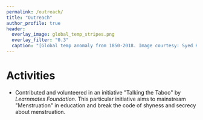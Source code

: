 ```yaml
---
permalink: /outreach/
title: "Outreach"
author_profile: true
header:
  overlay_image: global_temp_stripes.png
  overlay_filter: "0.3"
  caption: "[Global temp anomaly from 1850-2018. Image courtesy: Syed Hamid Ali](https://en.wikipedia.org/wiki/Warming_stripes)"
---
```

<html>
<head>
<style>
/* img {
  border-radius: 20px;
  padding: 15px;
  width:350px;
} */


em1 { font-weight: bold; }
em2 { font-style: italic; }
em3 { font-weight: bold; font-style: italic;}
</style>
</head>
<body>
<!-- 
<img src="/images/personal/web_award.jpg" alt="Cloud1"  style="height:320px width:270px;" align="right"> -->
<h1>Activities</h1>
<ul>
  <li>Contributed and volunteered in an initiative <em1>"Talking the Taboo"</em1> by <em2>Learnmates Foundation</em2>. This particular initiative aims to mainstream "Menstruation" in education and break the code of shyness and secrecy about menstruation.</li>

<!-- <iframe width="520" height="350" id="video"
src="https://www.youtube.com/watch?v=ZM1MIxveHt4" >
</iframe> -->

</ul>  


